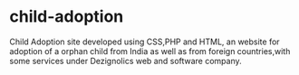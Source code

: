 # child-adoption
Child Adoption site developed using CSS,PHP and HTML, an website for adoption of a orphan child from India as well as from foreign countries,with some services under Dezignolics web and software company.
